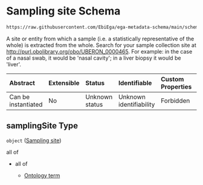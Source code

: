 # Sampling site Schema

```txt
https://raw.githubusercontent.com/EbiEga/ega-metadata-schema/main/schemas/EGA.sample.json#/properties/sampleCollection/properties/samplingSite
```

A site or entity from which a sample (i.e. a statistically representative of the whole) is extracted from the whole. Search for your sample collection site at <http://purl.obolibrary.org/obo/UBERON_0000465>. For example: in the case of a nasal swab, it would be 'nasal cavity'; in a liver biopsy it would be 'liver'.

| Abstract            | Extensible | Status         | Identifiable            | Custom Properties | Additional Properties | Access Restrictions | Defined In                                                                   |
| :------------------ | :--------- | :------------- | :---------------------- | :---------------- | :-------------------- | :------------------ | :--------------------------------------------------------------------------- |
| Can be instantiated | No         | Unknown status | Unknown identifiability | Forbidden         | Allowed               | none                | [EGA.sample.json\*](../../../schemas/EGA.sample.json "open original schema") |

## samplingSite Type

`object` ([Sampling site](ega-10-properties-sample-collection-descriptor-properties-sampling-site.md))

all of

* all of

  * [Ontology term](ega-4-defs-ontology-term.md "check type definition")
